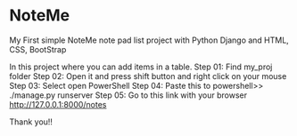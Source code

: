 # NoteMe
My First simple NoteMe note pad list project with Python Django and HTML, CSS, BootStrap

In this project where you can add items in a table.
Step 01: Find my_proj folder
Step 02: Open it and press shift button and right click on your mouse
Step 03: Select open PowerShell
Step 04: Paste this to powershell>>    ./manage.py runserver
Step 05: Go to this link with your browser http://127.0.0.1:8000/notes

Thank you!!
